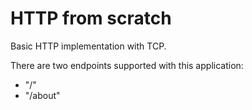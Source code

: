 # HTTP from scratch

Basic HTTP implementation with TCP.

There are two endpoints supported with this application: 
- "/"
- "/about"
